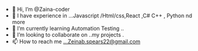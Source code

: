- 👋 Hi, I’m @Zaina-coder
- 👀 I have experience in ...Javascript /Html/css,React ,C# C++ , Python nd more
- 🌱 I’m currently learning Automation Testing  ..
- 💞️ I’m looking to collaborate on ..my projects .
- 📫 How to reach me ...Zeinab.spears22@gmail.com

<!---
Zaina-coder/Zaina-coder is a ✨ special ✨ repository because its `README.md` (this file) appears on your GitHub profile.
You can click the Preview link to take a look at your changes.
--->
